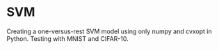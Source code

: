 # SVM
Creating a one-versus-rest SVM model using only numpy and cvxopt in Python. Testing with MNIST and CIFAR-10.
